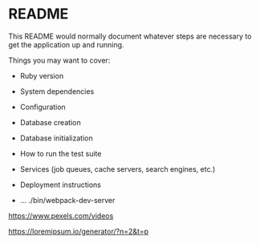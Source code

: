 # README

This README would normally document whatever steps are necessary to get the
application up and running.

Things you may want to cover:

* Ruby version

* System dependencies

* Configuration

* Database creation

* Database initialization

* How to run the test suite

* Services (job queues, cache servers, search engines, etc.)

* Deployment instructions

* ...
./bin/webpack-dev-server

https://www.pexels.com/videos

https://loremipsum.io/generator/?n=2&t=p